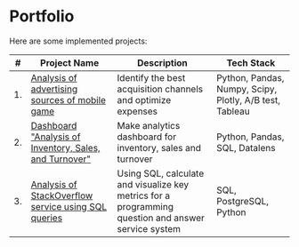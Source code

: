 # Portfolio

Here are some implemented projects:

| #    | Project Name                | Description                                                     | Tech Stack                                                         |
| ---- | ------------------------------------------------------------ | ------------------------------------------------------------ | ------------------------------------------------------------ |
| 1.   | [Analysis of advertising sources of mobile game](https://github.com/Kristina-Ponomareva/my_projects/tree/main/Analysis%20of%20advertising%20sources%20of%20mobile%20game) | Identify the best acquisition channels and optimize expenses <br/> | Python, Pandas, Numpy, Scipy, Plotly, A/B test, Tableau       |
| 2.   | [Dashboard "Analysis of Inventory, Sales, and Turnover"](https://github.com/Kristina-Ponomareva/my_projects/tree/main/Dashboard%20%20%22Analysis%20of%20Inventory%2C%20Sales%2C%20and%20Turnover%22%20Protest) | Make analytics dashboard for inventory, sales and turnover <br/> | Python, Pandas, SQL, Datalens       |
| 3.   | [Analysis of StackOverflow service using SQL queries](https://github.com/Kristina-Ponomareva/my_projects/tree/main/Analysis%20of%20StackOverflow%20service%20using%20SQL%20queries) | Using SQL, calculate and visualize key metrics for a programming question and answer service system <br/> | SQL, PostgreSQL, Python    |
